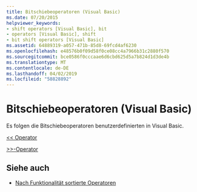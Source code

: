 ```yaml
---
title: Bitschiebeoperatoren (Visual Basic)
ms.date: 07/20/2015
helpviewer_keywords:
- shift operators [Visual Basic], bit
- operators [Visual Basic], shift
- bit shift operators [Visual Basic]
ms.assetid: 64889319-a057-471b-85d8-69fcd4af6230
ms.openlocfilehash: e48576b0f09d58f0ce08cc4a7966b31c2880f570
ms.sourcegitcommit: bce0586f0cccaae6d6cbd625d5a7b824d1d3de4b
ms.translationtype: MT
ms.contentlocale: de-DE
ms.lasthandoff: 04/02/2019
ms.locfileid: "58828892"
---
```

# <a name="bit-shift-operators-visual-basic"></a>Bitschiebeoperatoren (Visual Basic)
Es folgen die Bitschiebeoperatoren benutzerdefinierten in Visual Basic.  
  
 [<\< Operator](../../../visual-basic/language-reference/operators/left-shift-operator.md)  
  
 [>>-Operator](../../../visual-basic/language-reference/operators/right-shift-operator.md)  
  
## <a name="see-also"></a>Siehe auch

- [Nach Funktionalität sortierte Operatoren](../../../visual-basic/language-reference/operators/operators-listed-by-functionality.md)
